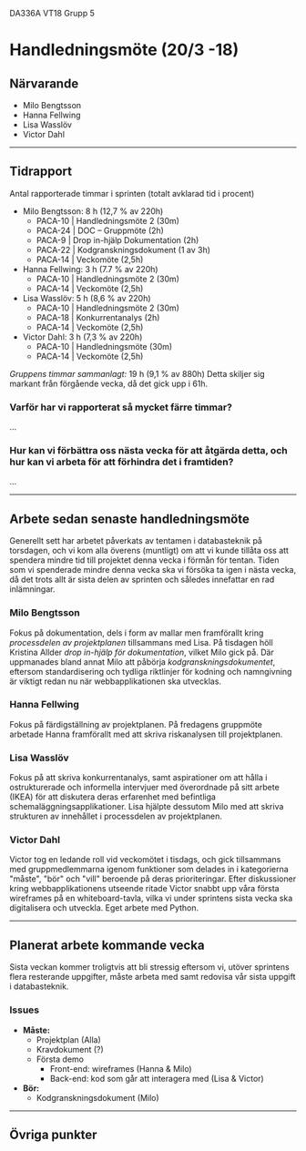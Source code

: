 DA336A VT18
Grupp 5

# Handledningsmöte (20/3 -18)

## Närvarande
* Milo Bengtsson 
* Hanna Fellwing
* Lisa Wasslöv
* Victor Dahl

___

## Tidrapport
Antal rapporterade timmar i sprinten (totalt avklarad tid i procent)
* Milo Bengtsson: 8 h (12,7 % av 220h)
	* PACA-10	| Handledningsmöte 2 (30m)
	* PACA-24	| DOC – Gruppmöte (2h)
	* PACA-9	| Drop in-hjälp Dokumentation	(2h)
	* PACA-22	| Kodgranskningsdokument (1 av 3h)
	* PACA-14	| Veckomöte (2,5h)
* Hanna Fellwing: 3 h (7.7 % av 220h)
	* PACA-10	| Handledningsmöte 2 (30m)
	* PACA-14	| Veckomöte	(2,5h)
* Lisa Wasslöv: 5 h (8,6 % av 220h)
	* PACA-10	| Handledningsmöte 2 (30m)
	* PACA-18	| Konkurrentanalys (2h)
	* PACA-14	| Veckomöte	(2,5h)
* Victor Dahl: 3 h (7,3 % av 220h)
	* PACA-10	| Handledningsmöte (30m)
	* PACA-14	| Veckomöte	(2,5h)


*Gruppens timmar sammanlagt:* 19 h (9,1 % av 880h)
Detta skiljer sig markant från förgående vecka, då det gick upp i 61h.

### Varför har vi rapporterat så mycket färre timmar?
...

### Hur kan vi förbättra oss nästa vecka för att åtgärda detta, och hur kan vi arbeta för att förhindra det i framtiden?
...

___

## Arbete sedan senaste handledningsmöte
Generellt sett har arbetet påverkats av tentamen i databasteknik på torsdagen, och vi kom alla överens (muntligt) om att vi kunde tillåta oss att spendera mindre tid till projektet denna vecka i förmån för tentan. Tiden som vi spenderade mindre denna vecka ska vi försöka ta igen i nästa vecka, då det trots allt är sista delen av sprinten och således innefattar en rad inlämningar. 

### Milo Bengtsson
Fokus på dokumentation, dels i form av mallar men framförallt kring *processdelen av projektplanen* tillsammans med Lisa. På tisdagen höll Kristina Allder *drop in-hjälp för dokumentation*, vilket Milo gick på. Där uppmanades bland annat Milo att påbörja *kodgranskningsdokumentet*, eftersom standardisering och tydliga riktlinjer för kodning och namngivning är viktigt redan nu när webbapplikationen ska utvecklas. 

### Hanna Fellwing
Fokus på färdigställning av projektplanen. På fredagens gruppmöte arbetade Hanna framförallt med att skriva riskanalysen till projektplanen. 

### Lisa Wasslöv
Fokus på att skriva konkurrentanalys, samt aspirationer om att hålla i ostrukturerade och informella intervjuer med överordnade på sitt arbete (IKEA) för att diskutera deras erfarenhet med befintliga schemaläggningsapplikationer. Lisa hjälpte dessutom Milo med att skriva strukturen av innehållet i processdelen av projektplanen. 

### Victor Dahl
Victor tog en ledande roll vid veckomötet i tisdags, och gick tillsammans med gruppmedlemmarna igenom funktioner som delades in i kategorierna "måste", "bör" och "vill" beroende på deras prioriteringar. Efter diskussioner kring webbapplikationens utseende ritade Victor snabbt upp våra första wireframes på en whiteboard-tavla, vilka vi under sprintens sista vecka ska digitalisera och utveckla. Eget arbete med Python.

___

## Planerat arbete kommande vecka
Sista veckan kommer troligtvis att bli stressig eftersom vi, utöver sprintens flera resterande uppgifter, måste arbeta med samt redovisa vår sista uppgift i databasteknik. 

### Issues
* **Måste:**
	* Projektplan (Alla)
	* Kravdokument (?)
	* Första demo 
		* Front-end: wireframes (Hanna & Milo)
		* Back-end: kod som går att interagera med (Lisa & Victor)
* **Bör:**
	* Kodgranskningsdokument (Milo)

___

## Övriga punkter


